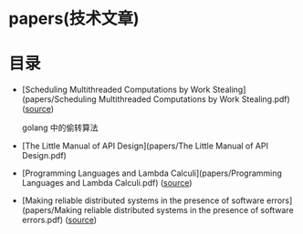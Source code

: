  papers(技术文章)
==================

目录
====

* [Scheduling Multithreaded Computations by Work Stealing](papers/Scheduling Multithreaded Computations by Work Stealing.pdf)   \([source](http://supertech.csail.mit.edu/papers/steal.pdf)\)

    golang 中的偷转算法

* [The Little Manual of API Design](papers/The Little Manual of API Design.pdf)

* [Programming Languages and Lambda Calculi](papers/Programming Languages and Lambda Calculi.pdf) \([source](http://www.cs.utah.edu/~mflatt/past-courses/cs7520/public_html/s06/notes.pdf)\)

* [Making reliable distributed systems in the presence of software errors](papers/Making reliable distributed systems in the presence of software errors.pdf) \([source](http://www.erlang.org/download/armstrong_thesis_2003.pdf)\)
